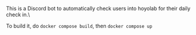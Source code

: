 This is a Discord bot to automatically check users into hoyolab for their daily check in.\

To build it, do `docker compose build`, then `docker compose up`